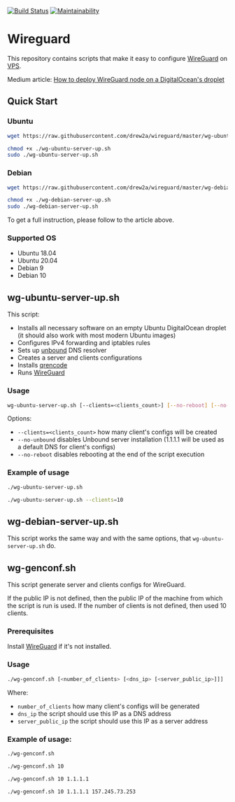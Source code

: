 [![Build Status](https://travis-ci.com/drew2a/wireguard.svg?branch=master)](https://travis-ci.com/drew2a/wireguard)
[![Maintainability](https://api.codeclimate.com/v1/badges/2092ead49a2e82b38f64/maintainability)](https://codeclimate.com/github/drew2a/wireguard/maintainability)

# Wireguard

This repository contains scripts that make it easy to configure [WireGuard](https://www.wireguard.com)
on [VPS](https://en.wikipedia.org/wiki/Virtual_private_server).

Medium article: [How to deploy WireGuard node on a DigitalOcean's droplet](https://medium.com/@drew2a/replace-your-vpn-provider-by-setting-up-wireguard-on-digitalocean-6954c9279b17)

## Quick Start

### Ubuntu

```bash
wget https://raw.githubusercontent.com/drew2a/wireguard/master/wg-ubuntu-server-up.sh

chmod +x ./wg-ubuntu-server-up.sh
sudo ./wg-ubuntu-server-up.sh
```


### Debian

```bash
wget https://raw.githubusercontent.com/drew2a/wireguard/master/wg-debian-server-up.sh

chmod +x ./wg-debian-server-up.sh
sudo ./wg-debian-server-up.sh
```


To get a full instruction, please follow to the article above.

### Supported OS

* Ubuntu 18.04
* Ubuntu 20.04
* Debian 9
* Debian 10

## wg-ubuntu-server-up.sh

This script:

* Installs all necessary software on an empty Ubuntu DigitalOcean droplet
(it should also work with most modern Ubuntu images)
* Configures IPv4 forwarding and iptables rules
* Sets up [unbound](https://github.com/NLnetLabs/unbound) DNS resolver 
* Creates a server and clients configurations
* Installs [qrencode](https://github.com/fukuchi/libqrencode/)
* Runs [WireGuard](https://www.wireguard.com)


### Usage

```bash
wg-ubuntu-server-up.sh [--clients=<clients_count>] [--no-reboot] [--no-unbound]
```

Options:

* `--clients=<clients_count>` how many client's configs will be created
* `--no-unbound` disables Unbound server installation (1.1.1.1 will be used as
   a default DNS for client's configs)
* `--no-reboot` disables rebooting at the end of the script execution

### Example of usage

```bash
./wg-ubuntu-server-up.sh
```

```bash
./wg-ubuntu-server-up.sh --clients=10
```

## wg-debian-server-up.sh

This script works the same way and with the same options, that
`wg-ubuntu-server-up.sh` do.

## wg-genconf.sh

This script generate server and clients configs for WireGuard.

If the public IP is not defined, then the public IP of the machine from which 
the script is run is used.
If the number of clients is not defined, then used 10 clients.

### Prerequisites

Install [WireGuard](https://www.wireguard.com) if it's not installed.

### Usage

```bash
./wg-genconf.sh [<number_of_clients> [<dns_ip> [<server_public_ip>]]]
```

Where:

* `number_of_clients` how many client's configs will be generated
* `dns_ip` the script should use this IP as a DNS address
* `server_public_ip` the script should use this IP as a server address


### Example of usage:

```bash
./wg-genconf.sh
```

```bash
./wg-genconf.sh 10
```

```bash
./wg-genconf.sh 10 1.1.1.1
```

```bash
./wg-genconf.sh 10 1.1.1.1 157.245.73.253
```
